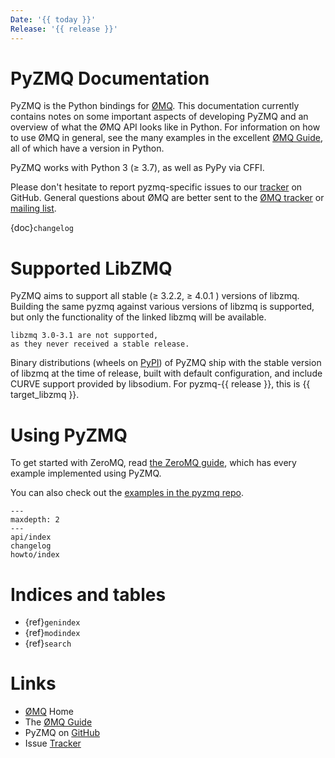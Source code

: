 ```yaml
---
Date: '{{ today }}'
Release: '{{ release }}'
---
```


# PyZMQ Documentation

PyZMQ is the Python bindings for [ØMQ].
This documentation currently contains notes on some important aspects of developing PyZMQ and
an overview of what the ØMQ API looks like in Python. For information on how to use
ØMQ in general, see the many examples in the excellent [ØMQ Guide], all of which
have a version in Python.

PyZMQ works with Python 3 (≥ 3.7), as well as PyPy via CFFI.

Please don't hesitate to report pyzmq-specific issues to our [tracker] on GitHub.
General questions about ØMQ are better sent to the [ØMQ tracker] or [mailing list].

{doc}`changelog`

# Supported LibZMQ

PyZMQ aims to support all stable (≥ 3.2.2, ≥ 4.0.1 )
versions of libzmq.  Building the same pyzmq against various versions of libzmq is supported,
but only the functionality of the linked libzmq will be available.

```{note}
libzmq 3.0-3.1 are not supported,
as they never received a stable release.
```

Binary distributions (wheels on [PyPI](https://pypi.org/project/pyzmq/)) of PyZMQ ship with
the stable version of libzmq at the time of release, built with default configuration,
and include CURVE support provided by libsodium.
For pyzmq-{{ release }}, this is {{ target_libzmq }}.

# Using PyZMQ

To get started with ZeroMQ, read [the ZeroMQ guide](https://zguide.zeromq.org),
which has every example implemented using PyZMQ.

You can also check out the [examples in the pyzmq repo](https://github.com/zeromq/pyzmq/tree/HEAD/examples).

```{toctree}
---
maxdepth: 2
---
api/index
changelog
howto/index
```

# Indices and tables

- {ref}`genindex`
- {ref}`modindex`
- {ref}`search`

# Links

- [ØMQ] Home
- The [ØMQ Guide]
- PyZMQ on [GitHub]
- Issue [Tracker]

[github]: https://github.com/zeromq/pyzmq
[mailing list]: http://wiki.zeromq.org/docs:mailing-lists
[tracker]: https://github.com/zeromq/pyzmq/issues
[ømq]: https://zeromq.org/
[ømq guide]: https://zguide.zeromq.org
[ømq tracker]: https://github.com/zeromq/libzmq/issues
